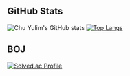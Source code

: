 <!--
**cyl0424/cyl0424** is a ✨ _special_ ✨ repository because its `README.md` (this file) appears on your GitHub profile.

Here are some ideas to get you started:

- 🔭 I’m currently working on ...
- 🌱 I’m currently learning ...
- 👯 I’m looking to collaborate on ...
- 🤔 I’m looking for help with ...
- 💬 Ask me about ...
- 📫 How to reach me: ...
- 😄 Pronouns: ...
- ⚡ Fun fact: ... -->
## GitHub Stats
![Chu Yulim's GitHub stats](https://github-readme-stats.vercel.app/api?username=cyl0424&show_icons=true&theme=material-palenight&count_private=true)
[![Top Langs](https://github-readme-stats.vercel.app/api/top-langs/?username=cyl0424&layout=compact&theme=material-palenight&hide=html,Cython&langs_count=7)](https://gitHub.com/cyl0424)
<br>

## BOJ
[![Solved.ac Profile](http://mazassumnida.wtf/api/generate_badge?boj=cyl0424)](https://solved.ac/cyl0424/)
